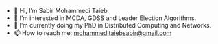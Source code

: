 - 👋 Hi, I’m Sabir Mohammedi Taieb
- 👀 I’m interested in MCDA, GDSS and Leader Election Algorithms.
- 🌱 I’m currently doing my PhD in Distributed Computing and Networks.
- 📫 How to reach me: mohammeditaiebsabir@gmail.com

<!---
Sabir97/Sabir97 is a ✨ special ✨ repository because its `README.md` (this file) appears on your GitHub profile.
You can click the Preview link to take a look at your changes.
--->
